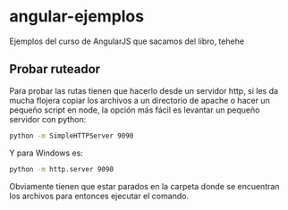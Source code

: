 angular-ejemplos
================

Ejemplos del curso de AngularJS que sacamos del libro, tehehe


Probar ruteador
-----------
Para probar las rutas tienen que hacerlo desde un servidor http, si les da mucha flojera copiar los archivos a un directorio de apache o hacer un pequeño script en node, la opción más fácil es levantar un pequeño servidor con python:
```sh
python -m SimpleHTTPServer 9090
```

Y para Windows es:

```sh
python -m http.server 9090
```

Obviamente tienen que estar parados en la carpeta donde se encuentran los archivos para entonces ejecutar el comando.
